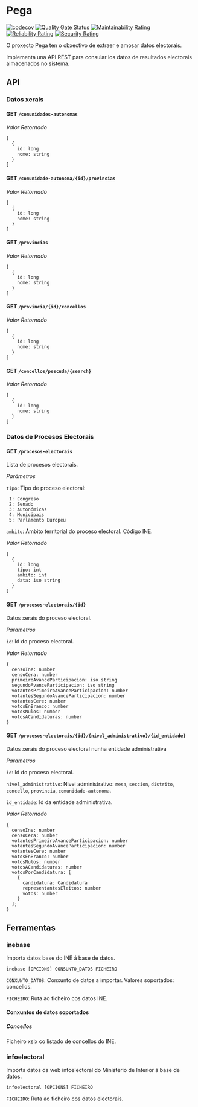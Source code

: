 # Pega

[![codecov](https://codecov.io/gh/earelin/pega/graph/badge.svg?token=7CXXF1vn9p)](https://codecov.io/gh/earelin/pega)
[![Quality Gate Status](https://sonarcloud.io/api/project_badges/measure?project=earelin_pega&metric=alert_status)](https://sonarcloud.io/summary/new_code?id=earelin_pega)
[![Maintainability Rating](https://sonarcloud.io/api/project_badges/measure?project=earelin_pega&metric=sqale_rating)](https://sonarcloud.io/summary/new_code?id=earelin_pega)
[![Reliability Rating](https://sonarcloud.io/api/project_badges/measure?project=earelin_pega&metric=reliability_rating)](https://sonarcloud.io/summary/new_code?id=earelin_pega)
[![Security Rating](https://sonarcloud.io/api/project_badges/measure?project=earelin_pega&metric=security_rating)](https://sonarcloud.io/summary/new_code?id=earelin_pega)

O proxecto Pega ten o obxectivo de extraer e amosar datos electorais.

Implementa una API REST para consular los datos de resultados
electorais almacenados no sistema.

## API

### Datos xerais

#### GET `/comunidades-autonomas`

*Valor Retornado*

```
[
  {
    id: long
    nome: string
  }
]
```

#### GET `/comunidade-autonoma/{id}/provincias`

*Valor Retornado*

```
[
  {
    id: long
    nome: string
  }
]
```

#### GET `/provincias`

*Valor Retornado*

```
[
  {
    id: long
    nome: string
  }
]
```

#### GET `/provincia/{id}/concellos`

*Valor Retornado*

```
[
  {
    id: long
    nome: string
  }
]
```

#### GET `/concellos/pescuda/{search}`

*Valor Retornado*

```
[
  {
    id: long
    nome: string
  }
]
```

### Datos de Procesos Electorais

#### GET `/procesos-electorais`

Lista de procesos electorais.

*Parámetros*

`tipo`: Tipo de proceso electoral:
```
 1: Congreso
 2: Senado
 3: Autonómicas
 4: Municipais
 5: Parlamento Europeu
```

`ambito`: Ámbito territorial do proceso electoral.
Código INE.

*Valor Retornado*

```
[
  {
    id: long
    tipo: int
    ambito: int
    data: iso string
  }
]
```

#### GET `/procesos-electorais/{id}`

Datos xerais do proceso electoral.

*Parametros*

`id`: Id do proceso electoral.

*Valor Retornado*

```
{
  censoIne: number
  censoCera: number
  primeiroAvanceParticipacion: iso string
  segundoAvanceParticipacion: iso string
  votantesPrimeiroAvanceParticipacion: number
  votantesSegundoAvanceParticipacion: number
  votantesCere: number
  votosEnBranco: number
  votosNulos: number
  votosACandidaturas: number
}
```

#### GET `/procesos-electorais/{id}/{nivel_administrativo}/{id_entidade}`

Datos xerais do proceso electoral nunha entidade administrativa

*Parametros*

`id`: Id do proceso electoral.

`nivel_administrativo`: Nivel administrativo: `mesa`, `seccion`, `distrito`, `concello`, `provincia`,
`comunidade-autonoma`.

`id_entidade`: Id da entidade administrativa.

*Valor Retornado*

```
{
  censoIne: number
  censoCera: number
  votantesPrimeiroAvanceParticipacion: number
  votantesSegundoAvanceParticipacion: number
  votantesCere: number
  votosEnBranco: number
  votosNulos: number
  votosACandidaturas: number
  votosPorCandidatura: [
    {
      candidatura: Candidatura
      representantesEleitos: number
      votos: number
    }
  ];
}
```

## Ferramentas

### inebase

Importa datos base do INE á base de datos.

```
inebase [OPCIONS] CONSUNTO_DATOS FICHEIRO
```

`CONXUNTO_DATOS`: Conxunto de datos a importar. Valores soportados: concellos.

`FICHEIRO`: Ruta ao ficheiro cos datos INE.

#### Conxuntos de datos soportados

##### Concellos

Ficheiro xslx co listado de concellos do INE.

### infoelectoral

Importa datos da web infoelectoral do Ministerio de Interior á base de datos.

```
infoelectoral [OPCIONS] FICHEIRO
```

`FICHEIRO`: Ruta ao ficheiro cos datos electorais.
